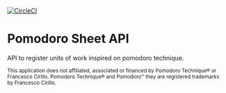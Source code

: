 [![CircleCI](https://circleci.com/gh/waltera/pomodoro_sheet_api.svg?style=svg)](https://circleci.com/gh/waltera/pomodoro_sheet_api)

# Pomodoro Sheet API

API to register units of work inspired on pomodoro technique.

<sub>This application does not affiliated, associated or financed by Pomodoro Technique® or Francesco Cirillo.
Pomodoro Technique® and Pomodoro™ they are registered trademarks by Francesco Cirillo.</sub>
